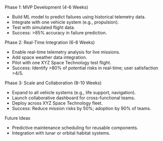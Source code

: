 Phase 1: MVP Development (4-6 Weeks)
- Build ML model to predict failures using historical telemetry data.
- Integrate with one vehicle system (e.g., propulsion).
- Test with simulated flight data.
- Success: >85% accuracy in failure prediction.

Phase 2: Real-Time Integration (6-8 Weeks)
- Enable real-time telemetry analysis for live missions.
- Add space weather data integration.
- Pilot with one XYZ Space Technology test flight.
- Success: Identify >80% of potential risks in real-time; user satisfaction >4/5.

Phase 3: Scale and Collaboration (8-10 Weeks)
- Expand to all vehicle systems (e.g., life support, navigation).
- Launch collaborative dashboard for cross-functional teams.
- Deploy across XYZ Space Technology fleet.
- Success: Reduce mission risks by 50%; adoption by 90% of teams.

Future Ideas
- Predictive maintenance scheduling for reusable components.
- Integration with lunar or orbital habitat systems.

